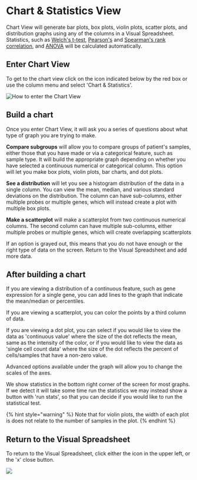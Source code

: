 # Chart & Statistics View

Chart View will generate bar plots, box plots, violin plots, scatter plots, and distribution graphs using any of the columns in a Visual Spreadsheet. Statistics, such as [Welch's t-test,](https://en.wikipedia.org/wiki/Welch's_t-test) [Pearson's](https://en.wikipedia.org/wiki/Pearson_correlation_coefficient) and [Spearman's rank correlation](https://en.wikipedia.org/wiki/Spearman's_rank_correlation_coefficient), and [ANOVA](https://en.wikipedia.org/wiki/Analysis_of_variance) will be calculated automatically.

## Enter Chart View

To get to the chart view click on the icon indicated below by the red box or use the column menu and select 'Chart & Statistics'.

![How to enter the Chart View](../.gitbook/assets/picture1.png)

## Build a chart

Once you enter Chart View, it will ask you a series of questions about what type of graph you are trying to make.

**Compare subgroups** will allow you to compare groups of patient's samples, either those that you have made or via a categorical feature, such as sample type. It will build the appropriate graph depending on whether you have selected a continuous numerical or categorical column. This option will let you make box plots, violin plots, bar charts, and dot plots.

**See a distribution** will let you see a histogram distribution of the data in a single column. You can view the mean, median, and various standard deviations on the distribution. The column can have sub-columns, either multiple probes or multiple genes, which will instead create a plot with multiple box plots.

**Make a scatterplot** will make a scatterplot from two continuous numerical columns. The second column can have multiple sub-columns, either multiple probes or multiple genes, which will create overlapping scatterplots

If an option is grayed out, this means that you do not have enough or the right type of data on the screen. Return to the Visual Spreadsheet and add more data.

## After building a chart

If you are viewing a distribution of a continuous feature, such as gene expression for a single gene, you can add lines to the graph that indicate the mean/median or percentiles.

If you are viewing a scatterplot, you can color the points by a third column of data.

If you are viewing a dot plot, you can select if you would like to view the data as 'continuous value' where the size of the dot reflects the mean, same as the intensity of the color, or if you would like to view the data as 'single cell count data' where the size of the dot reflects the percent of cells/samples that have a non-zero value.

Advanced options available under the graph will allow you to change the scales of the axes.&#x20;

We show statistics in the bottom right corner of the screen for most graphs. If we detect it will take some time run the statistics we may instead show a button with 'run stats', so that you can decide if you would like to run the statistical test.

{% hint style="warning" %}
Note that for violin plots, the width of each plot is does not relate to the number of samples in the plot.
{% endhint %}

## Return to the Visual Spreadsheet

To return to the Visual Spreadsheet, click either the icon in the upper left, or the 'x' close button.

![](../.gitbook/assets/getbacktovsfromchart.png)

